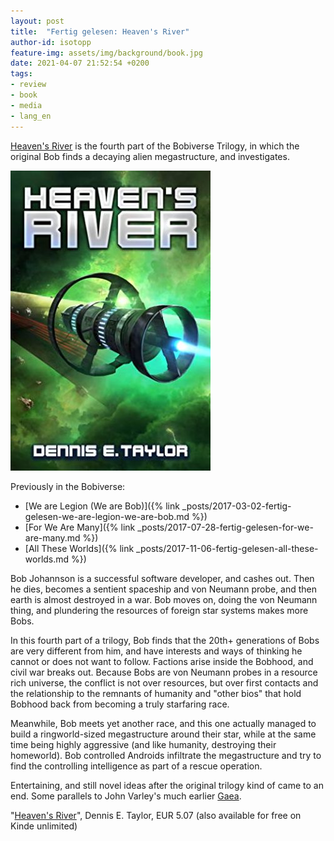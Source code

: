 ```yaml
---
layout: post
title:  "Fertig gelesen: Heaven's River"
author-id: isotopp
feature-img: assets/img/background/book.jpg
date: 2021-04-07 21:52:54 +0200
tags:
- review
- book
- media
- lang_en
---
```

[Heaven's River](https://www.amazon.de/Heavens-River-English-Dennis-Taylor-ebook/dp/B08P3NTSSR) is the fourth part of the Bobiverse Trilogy, in which the original Bob finds a decaying alien megastructure, and investigates.

[![](/uploads/2021/04/heavens-river.jpg)](https://www.amazon.de/Heavens-River-English-Dennis-Taylor-ebook/dp/B08P3NTSSR)

Previously in the Bobiverse:

- [We are Legion (We are Bob)]({% link _posts/2017-03-02-fertig-gelesen-we-are-legion-we-are-bob.md %})
- [For We Are Many]({% link _posts/2017-07-28-fertig-gelesen-for-we-are-many.md %})
- [All These Worlds]({% link _posts/2017-11-06-fertig-gelesen-all-these-worlds.md %})

Bob Johannson is a successful software developer, and cashes out. Then he dies, becomes a sentient spaceship and von Neumann probe, and then earth is almost destroyed in a war. Bob moves on, doing the von Neumann thing, and plundering the resources of foreign star systems makes more Bobs.

In this fourth part of a trilogy, Bob finds that the 20th+ generations of Bobs are very different from him, and have interests and ways of thinking he cannot or does not want to follow. Factions arise inside the Bobhood, and civil war breaks out. Because Bobs are von Neumann probes in a resource rich universe, the conflict is not over resources, but over first contacts and the relationship to the remnants of humanity and "other bios" that hold Bobhood back from becoming a truly starfaring race.

Meanwhile, Bob meets yet another race, and this one actually managed to build a ringworld-sized megastructure around their star, while at the same time being highly aggressive (and like humanity, destroying their homeworld). Bob controlled Androids infiltrate the megastructure and try to find the controlling intelligence as part of a rescue operation.

Entertaining, and still novel ideas after the original trilogy kind of came to an end. Some parallels to John Varley's much earlier [Gaea](https://en.wikipedia.org/wiki/Gaea_trilogy).

"[Heaven's River](https://www.amazon.de/Heavens-River-English-Dennis-Taylor-ebook/dp/B08P3NTSSR)", Dennis E. Taylor, EUR 5.07 (also available for free on Kinde unlimited)
